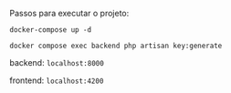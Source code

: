 Passos para executar o projeto:

`docker-compose up -d`

`docker compose exec backend php artisan key:generate`

backend: `localhost:8000`

frontend: `localhost:4200`
